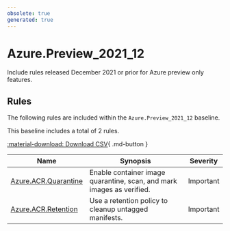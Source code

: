 ```yaml
---
obsolete: true
generated: true
---
```


# Azure.Preview_2021_12

<!-- OBSOLETE -->

Include rules released December 2021 or prior for Azure preview only features.

## Rules

The following rules are included within the `Azure.Preview_2021_12` baseline.

This baseline includes a total of 2 rules.



[:material-download: Download CSV](Azure.Preview_2021_12.csv){ .md-button }



Name | Synopsis | Severity
---- | -------- | --------
[Azure.ACR.Quarantine](../rules/Azure.ACR.Quarantine.md) | Enable container image quarantine, scan, and mark images as verified. | Important
[Azure.ACR.Retention](../rules/Azure.ACR.Retention.md) | Use a retention policy to cleanup untagged manifests. | Important
